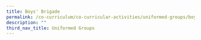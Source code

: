 ```yaml
---
title: Boys' Brigade
permalink: /co-curriculum/co-curricular-activities/uniformed-groups/boys-brigade/
description: ""
third_nav_title: Uniformed Groups
---
```

